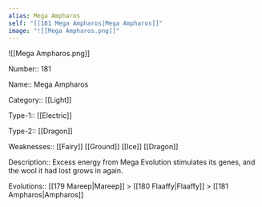 ```yaml
---
alias: Mega Ampharos
self: "[[181 Mega Ampharos|Mega Ampharos]]"
image: "![[Mega Ampharos.png]]"
---
```


![[Mega Ampharos.png]]


Number:: 181

Name:: Mega Ampharos

Category:: [[Light]]

Type-1:: [[Electric]]

Type-2:: [[Dragon]]

Weaknesses:: [[Fairy]] [[Ground]] [[Ice]] [[Dragon]]

Description:: Excess energy from Mega Evolution stimulates its genes, and the wool it had lost grows in again.

Evolutions:: [[179 Mareep|Mareep]] > [[180 Flaaffy|Flaaffy]] > [[181 Ampharos|Ampharos]]